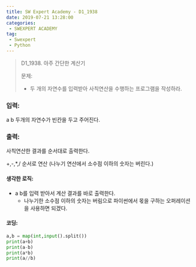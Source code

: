 ```yaml
---
title: SW Expert Academy - D1_1938
date: 2019-07-21 13:28:00
categories:
 - SWEXPERT ACADEMY
tag:
 - Swexpert
 - Python 
---
```


> D1_1938. 아주 간단한 계산기
>
> 문제:
>
> - 두 개의 자연수를 입력받아 사칙연산을 수행하는 프로그램을 작성하라.

### 입력:

a b 두개의 자연수가 빈칸을 두고 주어진다.



### 출력:

사칙연산한 결과를 순서대로 출력한다.

+,-,*,/ 순서로 연산 (나누기 연산에서 소수점 이하의 숫자는 버린다.)



#### 생각한 로직:

- a b를 입력 받아서 계산 결과를 바로 출력한다.
  - 나누기한 소수점 이하의 숫자는 버림으로 파이썬에서 몫을 구하는 오퍼레이션을 사용하면 되겠다.



#### 코딩:

```python
a,b = map(int,input().split())
print(a+b)
print(a-b)
print(a*b)
print(a//b)

```



[출처]: https://www.swexpertacademy.com/